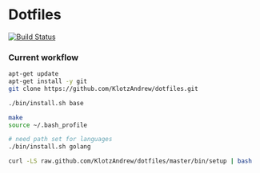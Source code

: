 # Dotfiles

[![Build Status](https://travis-ci.com/KlotzAndrew/dotfiles.svg?branch=master)](https://travis-ci.com/KlotzAndrew/dotfiles)

### Current workflow

```bash
apt-get update
apt-get install -y git
git clone https://github.com/KlotzAndrew/dotfiles.git

./bin/install.sh base

make
source ~/.bash_profile

# need path set for languages
./bin/install.sh golang
```

```bash
curl -LS raw.github.com/KlotzAndrew/dotfiles/master/bin/setup | bash
```